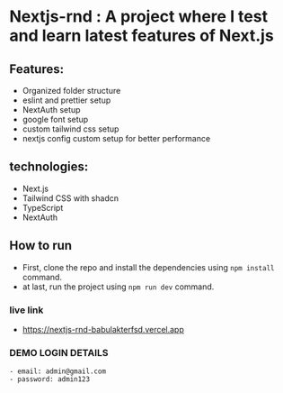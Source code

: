 # Nextjs-rnd : A project where I test and learn latest features of Next.js

## Features:

- Organized folder structure
- eslint and prettier setup
- NextAuth setup
- google font setup
- custom tailwind css setup
- nextjs config custom setup for better performance

## technologies:

- Next.js
- Tailwind CSS with shadcn
- TypeScript
- NextAuth

## How to run

- First, clone the repo and install the dependencies using `npm install` command.
- at last, run the project using `npm run dev` command.

### live link

- https://nextjs-rnd-babulakterfsd.vercel.app

### DEMO LOGIN DETAILS

    - email: admin@gmail.com
    - password: admin123
